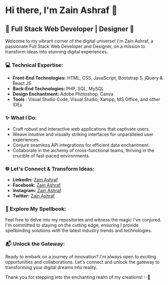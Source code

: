 # Hi there, I'm Zain Ashraf 👋

## 🚀 Full Stack Web Developer | Designer 🎨

Welcome to my vibrant corner of the digital universe! I'm Zain Ashraf, a passionate Full Stack Web Developer and Designer, on a mission to transform ideas into stunning digital experiences.

### 💻 Technical Expertise:

- **Front-End Technologies:** HTML, CSS, JavaScript, Bootstrap 5, jQuery & React JS
- **Back-End Technologies:** PHP, SQL, MySQL
- **Design Enchantment:** Adobe Photoshop, Canva
- **Tools :** Visual Studio Code, Visual Studio, Xampp, MS Office, and other IDEs

### ✨ What I Do:

- Craft robust and interactive web applications that captivate users.
- Weave intuitive and visually striking interfaces for unparalleled user experiences.
- Conjure seamless API integrations for efficient data enchantment.
- Collaborate in the alchemy of cross-functional teams, thriving in the crucible of fast-paced environments.

### 🌐 Let's Connect & Transform Ideas:

- **LinkedIn:** [Zain Ashraf](https://www.linkedin.com/in/zainashraf259)
- **Facebook:** [Zain Ashraf](https://www.facebook.com/in/zainashraf259)
- **Instagram:** [Zain Ashraf](https://www.instagram.com/in/zainashraf259)
- **Twitter:** [Zain Ashraf](https://www.twitter.com/in/zainashraf259)

### 🚀 Explore My Spellbook:

Feel free to delve into my repositories and witness the magic I've conjured. I'm committed to staying on the cutting edge, ensuring I provide spellbinding solutions with the latest industry trends and technologies.

### 📬 Unlock the Gateway:

Ready to embark on a journey of innovation? I'm always open to exciting opportunities and collaborations. Let's connect and unlock the gateway to transforming your digital dreams into reality.

Thank you for stepping into the enchanting realm of my creations! ✨🚀
